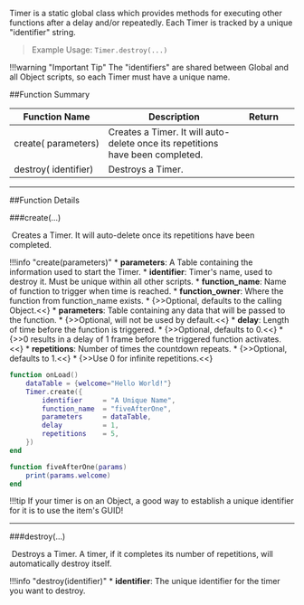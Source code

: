 Timer is a static global class which provides methods for executing other functions after a delay and/or repeatedly. Each Timer is tracked by a unique "identifier" string.

> Example Usage: `Timer.destroy(...)`

!!!warning "Important Tip"
    The "identifiers" are shared between Global and all Object scripts, so each Timer must have a unique name.

##Function Summary

Function Name | Description | Return | &nbsp;
-- | -- | -- | --:
create([<span class="tag tab"></span>](scripting/types.md)&nbsp;parameters) | Creates a Timer. It will auto-delete once its repetitions have been completed. | [<span class="ret boo"></span>](scripting/types.md) | [<span class="i"></span>](#create)
destroy([<span class="tag str"></span>](scripting/types.md)&nbsp;identifier) | Destroys a Timer. | [<span class="ret boo"></span>](scripting/types.md) | [<span class="i"></span>](#destroy)

---


##Function Details

###create(...)

[<span class="ret boo"></span>](scripting/types.md)&nbsp;Creates a Timer. It will auto-delete once its repetitions have been completed.

!!!info "create(parameters)"
    * [<span class="tag_tab"></span>](scripting/types.md) **parameters**: A Table containing the information used to start the Timer.
        * [<span class="tag str"></span>](scripting/types.md) **identifier**: Timer's name, used to destroy it. Must be unique within all other scripts.
        * [<span class="tag str"></span>](scripting/types.md) **function_name**: Name of function to trigger when time is reached.
        * [<span class="tag obj"></span>](scripting/types.md) **function_owner**: Where the function from function_name exists.
            * {>>Optional, defaults to the calling Object.<<}
        * [<span class="tag tab"></span>](scripting/types.md) **parameters**: Table containing any data that will be passed to the function.
            * {>>Optional, will not be used by default.<<}
        * [<span class="tag flo"></span>](scripting/types.md) **delay**: Length of time before the function is triggered.
            * {>>Optional, defaults to 0.<<}
            * {>>0 results in a delay of 1 frame before the triggered function activates.<<}
        * [<span class="tag int"></span>](scripting/types.md) **repetitions**: Number of times the countdown repeats.
            * {>>Optional, defaults to 1.<<}
            * {>>Use 0 for infinite repetitions.<<}

``` Lua
function onLoad()
    dataTable = {welcome="Hello World!"}
    Timer.create({
        identifier     = "A Unique Name",
        function_name  = "fiveAfterOne",
        parameters     = dataTable,
        delay          = 1,
        repetitions    = 5,
    })
end

function fiveAfterOne(params)
    print(params.welcome)
end
```

!!!tip
    If your timer is on an Object, a good way to establish a unique identifier for it is to use the item's GUID!

---


###destroy(...)

[<span class="ret boo"></span>](scripting/types.md)&nbsp;Destroys a Timer. A timer, if it completes its number of repetitions, will automatically destroy itself.

!!!info "destroy(identifier)"
    * [<span class="tag str"></span>](scripting/types.md) **identifier**: The unique identifier for the timer you want to destroy.
